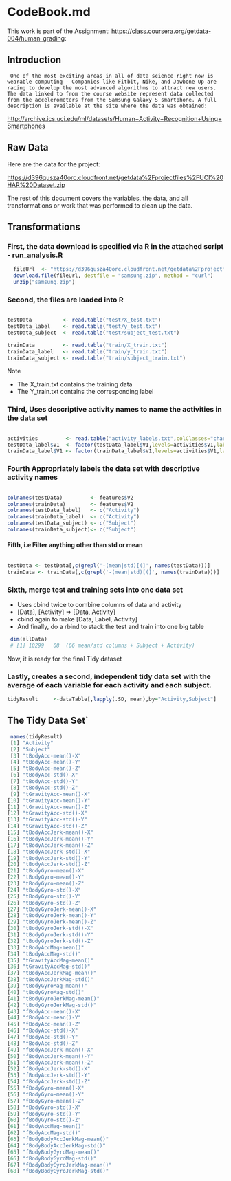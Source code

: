 # CodeBook.md
This work is part of the Assignment: https://class.coursera.org/getdata-004/human_grading:
## Introduction
     One of the most exciting areas in all of data science right now is wearable computing - Companies like Fitbit, Nike, and Jawbone Up are racing to develop the most advanced algorithms to attract new users. The data linked to from the course website represent data collected from the accelerometers from the Samsung Galaxy S smartphone. A full description is available at the site where the data was obtained: 

http://archive.ics.uci.edu/ml/datasets/Human+Activity+Recognition+Using+Smartphones 
## Raw Data
Here are the data for the project: 

https://d396qusza40orc.cloudfront.net/getdata%2Fprojectfiles%2FUCI%20HAR%20Dataset.zip 

The rest of this document covers the variables, the data, and all transformations or work that was performed to clean up the data.

## Transformations
### First, the data download is specified via R in the attached script - run_analysis.R


```r
  fileUrl  <- "https://d396qusza40orc.cloudfront.net/getdata%2Fprojectfiles%2FUCI%20HAR%20Dataset.zip"
  download.file(fileUrl, destfile = "samsung.zip", method = "curl")
  unzip("samsung.zip")
```
### Second, the files are loaded into R
```r

testData          <- read.table("test/X_test.txt")
testData_label    <- read.table("test/y_test.txt")
testData_subject  <- read.table("test/subject_test.txt")

trainData         <- read.table("train/X_train.txt")
trainData_label   <- read.table("train/y_train.txt")
trainData_subject <- read.table("train/subject_train.txt")
```

Note
- The X_train.txt contains the training data
- The Y_train.txt contains the corresponding label

### Third,  Uses descriptive activity names to name the activities in the data set
```r

activities         <- read.table("activity_labels.txt",colClasses="character")
testData_label$V1  <- factor(testData_label$V1,levels=activities$V1,labels=activities$V2)
trainData_label$V1 <- factor(trainData_label$V1,levels=activities$V1,labels=activities$V2)
```

### Fourth Appropriately labels the data set with descriptive activity names
```r

colnames(testData)         <- features$V2
colnames(trainData)        <- features$V2
colnames(testData_label)   <- c("Activity")
colnames(trainData_label)  <- c("Activity")
colnames(testData_subject) <- c("Subject")
colnames(trainData_subject)<- c("Subject")
```

#### Fifth,  i.e Filter anything other than std or mean
```r

testData <- testData[,c(grepl('-(mean|std)[(]', names(testData)))]
trainData <- trainData[,c(grepl('-(mean|std)[(]', names(trainData)))]
```


###  Sixth, merge test and training sets into one data set
  - Uses cbind  twice to combine columns of data and activity
  - [Data], [Activity]  => [Data, Activity]
  - cbind again to make [Data, Label, Activity]
  - And finally, do  a rbind to stack the test and train into one big table

```r
 dim(allData)
 # [1] 10299   68  (66 mean/std columns + Subject + Activity)  
```

Now, it is ready for the final Tidy dataset
### Lastly, creates a second, independent tidy data set with the average of each variable for each activity and each subject.
```r
tidyResult     <-dataTable[,lapply(.SD, mean),by="Activity,Subject"]
```

## The Tidy Data Set`

```r
 names(tidyResult)
 [1] "Activity"                   
 [2] "Subject"                    
 [3] "tBodyAcc-mean()-X"          
 [4] "tBodyAcc-mean()-Y"          
 [5] "tBodyAcc-mean()-Z"          
 [6] "tBodyAcc-std()-X"           
 [7] "tBodyAcc-std()-Y"           
 [8] "tBodyAcc-std()-Z"           
 [9] "tGravityAcc-mean()-X"       
[10] "tGravityAcc-mean()-Y"       
[11] "tGravityAcc-mean()-Z"       
[12] "tGravityAcc-std()-X"        
[13] "tGravityAcc-std()-Y"        
[14] "tGravityAcc-std()-Z"        
[15] "tBodyAccJerk-mean()-X"      
[16] "tBodyAccJerk-mean()-Y"      
[17] "tBodyAccJerk-mean()-Z"      
[18] "tBodyAccJerk-std()-X"       
[19] "tBodyAccJerk-std()-Y"       
[20] "tBodyAccJerk-std()-Z"       
[21] "tBodyGyro-mean()-X"         
[22] "tBodyGyro-mean()-Y"         
[23] "tBodyGyro-mean()-Z"         
[24] "tBodyGyro-std()-X"          
[25] "tBodyGyro-std()-Y"          
[26] "tBodyGyro-std()-Z"          
[27] "tBodyGyroJerk-mean()-X"     
[28] "tBodyGyroJerk-mean()-Y"     
[29] "tBodyGyroJerk-mean()-Z"     
[30] "tBodyGyroJerk-std()-X"      
[31] "tBodyGyroJerk-std()-Y"      
[32] "tBodyGyroJerk-std()-Z"      
[33] "tBodyAccMag-mean()"         
[34] "tBodyAccMag-std()"          
[35] "tGravityAccMag-mean()"      
[36] "tGravityAccMag-std()"       
[37] "tBodyAccJerkMag-mean()"     
[38] "tBodyAccJerkMag-std()"      
[39] "tBodyGyroMag-mean()"        
[40] "tBodyGyroMag-std()"         
[41] "tBodyGyroJerkMag-mean()"    
[42] "tBodyGyroJerkMag-std()"     
[43] "fBodyAcc-mean()-X"          
[44] "fBodyAcc-mean()-Y"          
[45] "fBodyAcc-mean()-Z"          
[46] "fBodyAcc-std()-X"           
[47] "fBodyAcc-std()-Y"           
[48] "fBodyAcc-std()-Z"           
[49] "fBodyAccJerk-mean()-X"      
[50] "fBodyAccJerk-mean()-Y"      
[51] "fBodyAccJerk-mean()-Z"      
[52] "fBodyAccJerk-std()-X"       
[53] "fBodyAccJerk-std()-Y"       
[54] "fBodyAccJerk-std()-Z"       
[55] "fBodyGyro-mean()-X"         
[56] "fBodyGyro-mean()-Y"         
[57] "fBodyGyro-mean()-Z"         
[58] "fBodyGyro-std()-X"          
[59] "fBodyGyro-std()-Y"          
[60] "fBodyGyro-std()-Z"          
[61] "fBodyAccMag-mean()"         
[62] "fBodyAccMag-std()"          
[63] "fBodyBodyAccJerkMag-mean()" 
[64] "fBodyBodyAccJerkMag-std()"  
[65] "fBodyBodyGyroMag-mean()"    
[66] "fBodyBodyGyroMag-std()"     
[67] "fBodyBodyGyroJerkMag-mean()"
[68] "fBodyBodyGyroJerkMag-std()" 

```

